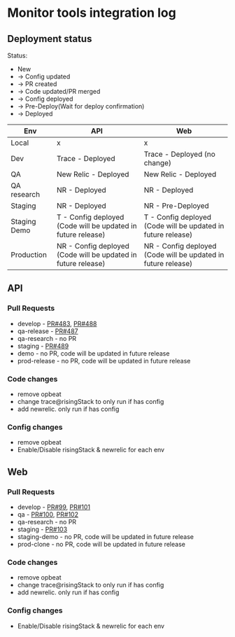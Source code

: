# Monitor tools integration log

## Deployment status
Status: 
- New
- -> Config updated
- -> PR created
- -> Code updated/PR merged
- -> Config deployed
- -> Pre-Deploy(Wait for deploy confirmation)
- -> Deployed

Env          | API | Web
-------------|-----|-----
Local        | x | x
Dev          | Trace - Deployed | Trace - Deployed (no change)
QA           | New Relic - Deployed | New Relic - Deployed
QA research  | NR - Deployed | NR - Deployed
Staging      | NR - Deployed | NR - Pre-Deployed
Staging Demo | T - Config deployed (Code will be updated in future release) | T - Config deployed (Code will be updated in future release)
Production   | NR - Config deployed (Code will be updated in future release) | NR - Config deployed (Code will be updated in future release)

## API
### Pull Requests
- develop -
[PR#483](https://github.com/dropininc/dropin-api-v2/pull/483),
[PR#488](https://github.com/dropininc/dropin-api-v2/pull/488)
- qa-release - [PR#487](https://github.com/dropininc/dropin-api-v2/pull/487)
- qa-research - no PR
- staging - [PR#489](https://github.com/dropininc/dropin-api-v2/pull/489)
- demo - no PR, code will be updated in future release
- prod-release - no PR, code will be updated in future release

### Code changes
- remove opbeat
- change trace@risingStack to only run if has config
- add newrelic. only run if has config

### Config changes
- remove opbeat
- Enable/Disable risingStack & newrelic for each env

## Web
### Pull Requests
- develop - 
[PR#99](https://github.com/dropininc/dropin-web-v2/pull/99),
[PR#101](https://github.com/dropininc/dropin-web-v2/pull/101)
- qa - 
[PR#100](https://github.com/dropininc/dropin-web-v2/pull/100),
[PR#102](https://github.com/dropininc/dropin-web-v2/pull/102)
- qa-research - no PR
- staging - [PR#103](https://github.com/dropininc/dropin-web-v2/pull/103)
- staging-demo - no PR, code will be updated in future release
- prod-clone - no PR, code will be updated in future release

### Code changes
- remove opbeat
- change trace@risingStack to only run if has config
- add newrelic. only run if has config

### Config changes
- Enable/Disable risingStack & newrelic for each env
